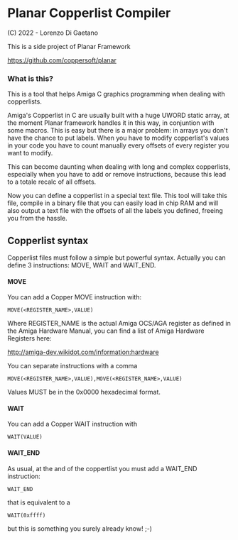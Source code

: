 # Planar Copperlist Compiler #

(C) 2022 - Lorenzo Di Gaetano

This is a side project of Planar Framework

https://github.com/coppersoft/planar

### What is this? ###

This is a tool that helps Amiga C graphics programming when dealing with copperlists.

Amiga's Copperlist in C are usually built with a huge UWORD static array, at the moment Planar framework handles it in this way, in conjuntion with some macros. This is easy but there is a major problem: in arrays you don't have the chance to put labels. When you have to modify copperlist's values in your code you have to count manually every offsets of every register you want to modify.

This can become daunting when dealing with long and complex copperlists, especially when you have to add or remove instructions, because this lead to a totale recalc of all offsets.

Now you can define a copperlist in a special text file. This tool will take this file, compile in a binary file that you can easily load in chip RAM and will also output a text file with the offsets of all the labels you defined, freeing you from the hassle.

## Copperlist syntax ##

Copperlist files must follow a simple but powerful syntax. Actually you can define 3 instructions: MOVE, WAIT and WAIT_END.

#### MOVE ####

You can add a Copper MOVE instruction with:

```
MOVE(<REGISTER_NAME>,VALUE)
```

Where REGISTER_NAME is the actual Amiga OCS/AGA register as defined in the Amiga Hardware Manual, you can find a list of Amiga Hardware Registers here:

http://amiga-dev.wikidot.com/information:hardware

You can separate instructions with a comma

```
MOVE(<REGISTER_NAME>,VALUE),MOVE(<REGISTER_NAME>,VALUE)
```

Values MUST be in the 0x0000 hexadecimal format.

#### WAIT ####

You can add a Copper WAIT instruction with

```
WAIT(VALUE)
```

#### WAIT_END ####

As usual, at the and of the coppertlist you must add a WAIT_END instruction:

```
WAIT_END
```

that is equivalent to a
```
WAIT(0xffff)
```

but this is something you surely already know! ;-)
